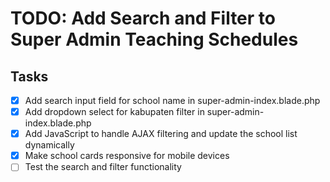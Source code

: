 # TODO: Add Search and Filter to Super Admin Teaching Schedules

## Tasks
- [x] Add search input field for school name in super-admin-index.blade.php
- [x] Add dropdown select for kabupaten filter in super-admin-index.blade.php
- [x] Add JavaScript to handle AJAX filtering and update the school list dynamically
- [x] Make school cards responsive for mobile devices
- [ ] Test the search and filter functionality
